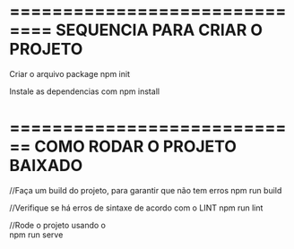 ==============================
SEQUENCIA PARA CRIAR O PROJETO
==============================
Criar o arquivo package
npm init

Instale as dependencias com
npm install

============================
COMO RODAR O PROJETO BAIXADO
============================

//Faça um build do projeto, para garantir que não tem erros
npm run build

//Verifique se há erros de sintaxe de acordo com o LINT
npm run lint

//Rode o projeto usando o  
npm run serve
